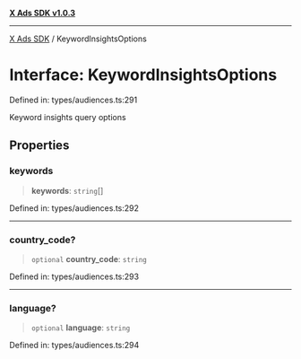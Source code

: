 [**X Ads SDK v1.0.3**](../README.md)

***

[X Ads SDK](../globals.md) / KeywordInsightsOptions

# Interface: KeywordInsightsOptions

Defined in: types/audiences.ts:291

Keyword insights query options

## Properties

### keywords

> **keywords**: `string`[]

Defined in: types/audiences.ts:292

***

### country\_code?

> `optional` **country\_code**: `string`

Defined in: types/audiences.ts:293

***

### language?

> `optional` **language**: `string`

Defined in: types/audiences.ts:294
